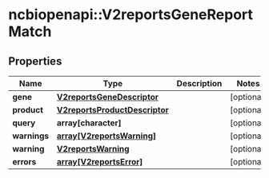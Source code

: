 # ncbiopenapi::V2reportsGeneReportMatch


## Properties
Name | Type | Description | Notes
------------ | ------------- | ------------- | -------------
**gene** | [**V2reportsGeneDescriptor**](v2reportsGeneDescriptor.md) |  | [optional] 
**product** | [**V2reportsProductDescriptor**](v2reportsProductDescriptor.md) |  | [optional] 
**query** | **array[character]** |  | [optional] 
**warnings** | [**array[V2reportsWarning]**](v2reportsWarning.md) |  | [optional] 
**warning** | [**V2reportsWarning**](v2reportsWarning.md) |  | [optional] 
**errors** | [**array[V2reportsError]**](v2reportsError.md) |  | [optional] 


